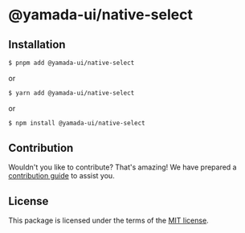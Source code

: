 # @yamada-ui/native-select

## Installation

```sh
$ pnpm add @yamada-ui/native-select
```

or

```sh
$ yarn add @yamada-ui/native-select
```

or

```sh
$ npm install @yamada-ui/native-select
```

## Contribution

Wouldn't you like to contribute? That's amazing! We have prepared a [contribution guide](https://github.com/yamada-ui/yamada-ui/blob/main/CONTRIBUTING.md) to assist you.

## License

This package is licensed under the terms of the
[MIT license](https://github.com/yamada-ui/yamada-ui/blob/main/LICENSE).
